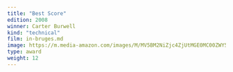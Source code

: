 ```yaml
---
title: "Best Score"
edition: 2008
winner: Carter Burwell
kind: "technical"
film: in-bruges.md
image: https://m.media-amazon.com/images/M/MV5BM2NiZjc4ZjUtMGE0MC00ZWY5LTlmZGItODAxNjYwMTM3N2NjXkEyXkFqcGc@._V1_FMjpg_UX1280_.jpg
type: award
weight: 12
---
```


